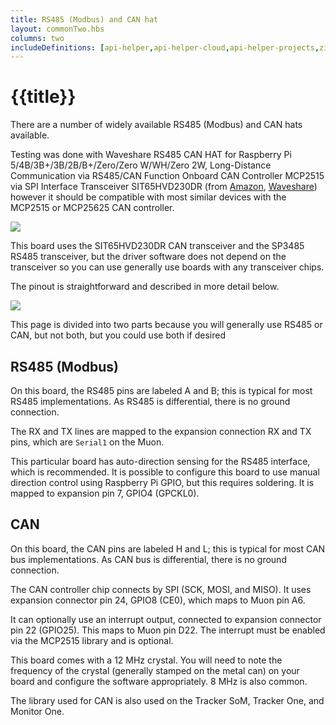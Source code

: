 ```yaml
---
title: RS485 (Modbus) and CAN hat
layout: commonTwo.hbs
columns: two
includeDefinitions: [api-helper,api-helper-cloud,api-helper-projects,zip]
---
```


# {{title}}

There are a number of widely available RS485 (Modbus) and CAN hats available. 

Testing was done with Waveshare RS485 CAN HAT for Raspberry Pi 5/4B/3B+/3B/2B/B+/Zero/Zero W/WH/Zero 2W, Long-Distance Communication via RS485/CAN Function Onboard CAN Controller MCP2515 via SPI Interface Transceiver SIT65HVD230DR (from [Amazon](https://www.amazon.com/gp/product/B07VMB1ZKH/ref=ppx_yo_dt_b_search_asin_title?ie=UTF8&psc=1), [Waveshare](https://www.waveshare.com/rs485-can-hat.htm)) however it should be compatible with most similar devices with the MCP2515 or MCP25625 CAN controller.

![](/assets/images/muon-hats/rs485-can-hat/hat.png)

This board uses the SIT65HVD230DR CAN transceiver and the SP3485 RS485 transceiver, but the driver software does not depend on the transceiver so you can use generally use boards with any transceiver chips. 

The pinout is straightforward and described in more detail below.

![](/assets/images/muon-hats/rs485-can-hat/pinout.png)



This page is divided into two parts because you will generally use RS485 or CAN, but not both, but you could use both if desired

## RS485 (Modbus)

On this board, the RS485 pins are labeled A and B; this is typical for most RS485 implementations. As RS485 is differential, there is no ground connection.

The RX and TX lines are mapped to the expansion connection RX and TX pins, which are `Serial1` on the Muon.

This particular board has auto-direction sensing for the RS485 interface, which is recommended. It is possible to configure this board to
use manual direction control using Raspberry Pi GPIO, but this requires soldering. It is mapped to expansion pin 7, GPIO4 (GPCKL0).




## CAN 

On this board, the CAN pins are labeled H and L; this is typical for most CAN bus implementations. As CAN bus is differential, there is no ground connection.

The CAN controller chip connects by SPI (SCK, MOSI, and MISO). It uses expansion connector pin 24, GPIO8 (CE0), which maps to Muon pin A6.

It can optionally use an interrupt output, connected to expansion connector pin 22 (GPIO25). This maps to Muon pin D22. The interrupt must be enabled via the MCP2515 library and is optional.

This board comes with a 12 MHz crystal. You will need to note the frequency of the crystal (generally stamped on the metal can) on your board and configure the software appropriately. 8 MHz is also common.

The library used for CAN is also used on the Tracker SoM, Tracker One, and Monitor One. 




